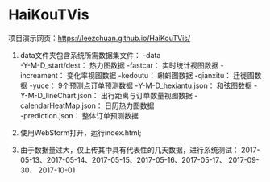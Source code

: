 # HaiKouTVis

项目演示网页：https://leezchuan.github.io/HaiKouTVis/

1. data文件夹包含系统所需数据集文件：
   -data   
       -Y-M-D_start/dest：  热力图数据
       -fastcar：                  实时统计视图数据
       -increament：           变化率视图数据
       -kedoutu：               蝌蚪图数据
       -qianxitu：                迁徙图数据
       -yuce：                     9个预测点订单预测数据
       -Y-M-D_hexiantu.json：       和弦图数据
       -Y-M-D_lineChart.json：       出行距离与订单数量视图数据
       -calendarHeatMap.json：     日历热力图数据       
       -prediction.json：                 整体订单预测数据

2. 使用WebStorm打开，运行index.html;

3. 由于数据量过大，仅上传其中具有代表性的几天数据，进行系统测试：
   2017-05-13、2017-05-14、2017-05-15、2017-05-16、2017-05-17、
   2017-09-30、
   2017-10-01